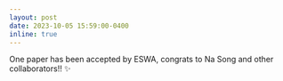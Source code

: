 ```yaml
---
layout: post
date: 2023-10-05 15:59:00-0400
inline: true
---
```


One paper has been accepted by ESWA, congrats to Na Song and other collaborators!! :sparkles:
